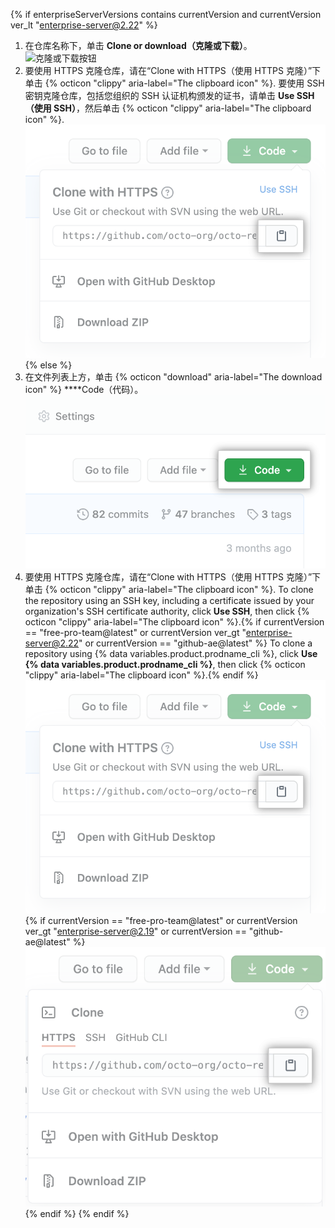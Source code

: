 {% if enterpriseServerVersions contains currentVersion and currentVersion ver_lt "enterprise-server@2.22" %}
1. 在仓库名称下，单击 **Clone or download（克隆或下载）**。 ![克隆或下载按钮](/assets/images/help/repository/clone-repo-clone-url-button.png)
2. 要使用 HTTPS 克隆仓库，请在“Clone with HTTPS（使用 HTTPS 克隆）”下单击
{% octicon "clippy" aria-label="The clipboard icon" %}.
要使用 SSH 密钥克隆仓库，包括您组织的 SSH 认证机构颁发的证书，请单击 **Use SSH（使用 SSH）**，然后单击
{% octicon "clippy" aria-label="The clipboard icon" %}.
![克隆 URL 按钮](/assets/images/help/repository/https-url-clone.png)
{% else %}
1. 在文件列表上方，单击 {% octicon "download" aria-label="The download icon" %} ****Code（代码）。 !["代码"按钮](/assets/images/help/repository/code-button.png)
1. 要使用 HTTPS 克隆仓库，请在“Clone with HTTPS（使用 HTTPS 克隆）”下单击
{% octicon "clippy" aria-label="The clipboard icon" %}. To clone the repository using an SSH key, including a certificate issued by your organization's SSH certificate authority, click **Use SSH**, then click {% octicon "clippy" aria-label="The clipboard icon" %}.{% if currentVersion == "free-pro-team@latest" or currentVersion ver_gt "enterprise-server@2.22" or currentVersion == "github-ae@latest" %} To clone a repository using {% data variables.product.prodname_cli %}, click **Use {% data variables.product.prodname_cli %}**, then click {% octicon "clippy" aria-label="The clipboard icon" %}.{% endif %}
  ![用于复制 URL 以克隆仓库的剪贴板图标](/assets/images/help/repository/https-url-clone.png)
  {% if currentVersion == "free-pro-team@latest" or currentVersion ver_gt "enterprise-server@2.19" or currentVersion == "github-ae@latest" %}
  ![用于复制 URL 以使用 GitHub CLI 克隆仓库的剪贴板图标](/assets/images/help/repository/https-url-clone-cli.png){% endif %}
{% endif %}
